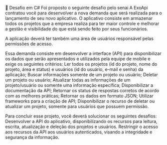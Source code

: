 📌 Desafio em C#
Foi proposto o seguinte desafio pelo senai A ExoApi contratou você para desenvolver a nova demanda que será realizada para o lançamento de seu novo aplicativo. O aplicativo consiste em armazenar todos os projetos que a empresa realiza para ter maior controle e melhorar a gestão e visibilidade do que está sendo feito por seus funcionários.
  
A aplicação deverá ter também uma área de usuários responsável pelas permissões de acesso.
  
Essa demanda consiste em desenvolver a interface (API) para disponibilizar os dados que serão apresentados e utilizados pela equipe de mobile e exige os seguintes critérios:
Ler todos os projetos (id do projeto, nome do projeto, área e status) e usuários (id do usuário, e-mail e senha) da aplicação;
Buscar informações somente de um projeto ou usuário;
Deletar um projeto ou usuário;
Atualizar todas as informações de um projeto/usuário ou somente uma informação específica;
Disponibilizar a documentação da API;
Retornar os status de respostas corretos de acordo com as melhores práticas;
Retornar os dados em formato JSON;
Utilizar frameworks para a criação de API;
Disponibilizar o recurso de deletar ou atualizar um projeto, somente para usuários que possuem permissão.
  

Para concluir esse projeto, você deverá solucionar os seguintes desafios:
Desenvolver a API do aplicativo, disponibilizando os recursos para leitura, escrita, atualização e deleção dos projetos e usuários.
Restringir o acesso aos recursos da API aos usuários autenticados, visando a integridade e segurança da informação.
